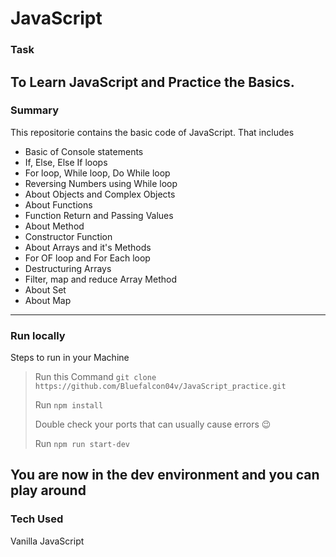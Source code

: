 # JavaScript 


### Task
To Learn JavaScript and Practice the Basics.
----

### Summary
This repositorie contains the basic code of JavaScript. That includes 
- Basic of Console statements 
- If, Else, Else If loops
- For loop, While loop, Do While loop
- Reversing Numbers using While loop
- About Objects and Complex Objects 
- About Functions
- Function Return and Passing Values
- About Method
- Constructor Function
- About Arrays and it's Methods 
- For OF loop and For Each loop 
- Destructuring Arrays 
- Filter, map and reduce Array Method
- About Set 
- About Map
***

### Run locally
Steps to run in your Machine
> Run this Command `git clone https://github.com/Bluefalcon04v/JavaScript_practice.git`
> 
> Run `npm install` 
> 
> Double check your ports that can usually cause errors 😉
> 
> Run `npm run start-dev`
>
You are now in the dev environment and you can play around
---

### Tech Used
Vanilla JavaScript
